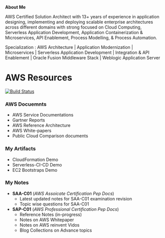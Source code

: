 

**About Me**

AWS Certified Solution Architect with 13+ years of experience in application designing, implementing and deploying scalable enterprise architectures across different domains with strong focused on Cloud Computing, Serverless Application Development, Application Containerization & Microservices, API Enablement, Process Modelling, & Process Automation.

Specialization : AWS Architecture | Application Modernization | Microservices | Serverless Application Development | Integration & API Enablement | Oracle Fusion Middleware Stack | Weblogic Application Server 

# AWS Resources 
[![Build Status](https://travis-ci.org/joemccann/dillinger.svg?branch=master)](https://github.com/kaustavdassoa/Java-Dev.git)


### AWS Docuemnts 
- AWS Service Documentations 
- Gartner Reports
- AWS Reference Architecture
- AWS White-papers 
- Public Cloud Comparison documents 

### My Artifacts 
- CloudFormation Demo
- Serverless-CI-CD Demo
- EC2 Bootstraps Demo  


### My Notes 
- **SAA-C01** (*AWS Assoicate Certification Pep Docs*)
    - Latest updated notes for SAA-C01 examination revision
    - Topic wise questions for SAA-C01
- **SAP-C01** (*AWS Professional Certification Pep Docs*)
    - Reference Notes (in-progress)
    - Notes on AWS Whitepaper
    - Notes on AWS reinvent Vidos 
    - Blog Collections on Advance topics


